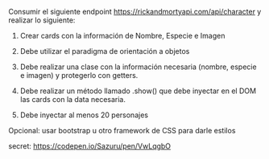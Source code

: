 Consumir el siguiente endpoint https://rickandmortyapi.com/api/character y realizar
lo siguiente:

1. Crear cards con la información de Nombre, Especie e Imagen

2. Debe utilizar el paradigma de orientación a objetos

3. Debe realizar una clase con la información necesaria (nombre, especie e
imagen) y protegerlo con getters.

4. Debe realizar un método llamado .show() que debe inyectar en el DOM las cards
con la data necesaria.

5. Debe inyectar al menos 20 personajes

Opcional: usar bootstrap u otro framework de CSS para darle estilos

secret: https://codepen.io/Sazuru/pen/VwLqgbO